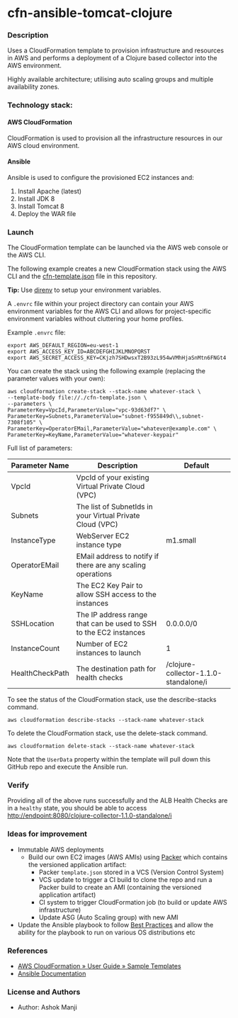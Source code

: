 # cfn-ansible-tomcat-clojure

### Description

Uses a CloudFormation template to provision infrastructure and resources in AWS and performs a deployment of a Clojure based collector into the AWS environment.

Highly available architecture; utilising auto scaling groups and multiple availability zones.

### Technology stack:

#### AWS CloudFormation

CloudFormation is used to provision all the infrastructure resources in our AWS cloud environment.

#### Ansible

Ansible is used to configure the provisioned EC2 instances and:
1. Install Apache (latest)
2. Install JDK 8
3. Install Tomcat 8
4. Deploy the WAR file

### Launch

The CloudFormation template can be launched via the AWS web console or the AWS CLI.

The following example creates a new CloudFormation stack using the AWS CLI and the [cfn-template.json](cfn-template.json) file in this repository.

**Tip:** Use [direnv](https://direnv.net/) to setup your environment variables.

A `.envrc` file within your project directory can contain your AWS environment variables for the AWS CLI and allows for project-specific environment variables without cluttering your home profiles.

Example `.envrc` file:
```
export AWS_DEFAULT_REGION=eu-west-1
export AWS_ACCESS_KEY_ID=ABCDEFGHIJKLMNOPQRST
export AWS_SECRET_ACCESS_KEY=CKjzh7SHDwsxT2B93zL954wVMhHjaSnMtn6FNGt4
```

You can create the stack using the following example (replacing the parameter values with your own):

```
aws cloudformation create-stack --stack-name whatever-stack \
--template-body file://./cfn-template.json \
--parameters \
ParameterKey=VpcId,ParameterValue="vpc-93d63df7" \
ParameterKey=Subnets,ParameterValue="subnet-f955849d\\,subnet-7308f105" \
ParameterKey=OperatorEMail,ParameterValue="whatever@example.com" \
ParameterKey=KeyName,ParameterValue="whatever-keypair"
```

Full list of parameters:

| Parameter Name  | Description                                                       | Default                               |
| --------------- | ----------------------------------------------------------------- | ------------------------------------- |
| VpcId           | VpcId of your existing Virtual Private Cloud (VPC)                |                                       |
| Subnets         | The list of SubnetIds in your Virtual Private Cloud (VPC)         |                                       |
| InstanceType    | WebServer EC2 instance type                                       | m1.small                              |
| OperatorEMail   | EMail address to notify if there are any scaling operations       |                                       |
| KeyName         | The EC2 Key Pair to allow SSH access to the instances             |                                       |
| SSHLocation     | The IP address range that can be used to SSH to the EC2 instances | 0.0.0.0/0                             |
| InstanceCount   | Number of EC2 instances to launch                                 | 1                                     |
| HealthCheckPath | The destination path for health checks                            | /clojure-collector-1.1.0-standalone/i |

To see the status of the CloudFormation stack, use the describe-stacks command.

```
aws cloudformation describe-stacks --stack-name whatever-stack
```
To delete the CloudFormation stack, use the delete-stack command.
```
aws cloudformation delete-stack --stack-name whatever-stack
```

Note that the `UserData` property within the template will pull down this GitHub repo and execute the Ansible run.

### Verify
Providing all of the above runs successfully and the ALB Health Checks are in a `healthy` state, you should be able to access [http://endpoint:8080/clojure-collector-1.1.0-standalone/i](http://endpoint:8080/clojure-collector-1.1.0-standalone/i)

### Ideas for improvement

* Immutable AWS deployments
  * Build our own EC2 images (AWS AMIs) using [Packer](https://www.packer.io/) which contains the versioned application artifact:
    * Packer `template.json` stored in a VCS (Version Control System)
    * VCS update to trigger a CI build to clone the repo and run a Packer build to create an AMI (containing the versioned application artifact)
    * CI system to trigger CloudFormation job (to build or update AWS infrastructure)
    * Update ASG (Auto Scaling group) with new AMI
 * Update the Ansible playbook to follow [Best Practices](https://docs.ansible.com/ansible/2.5/user_guide/playbooks_best_practices.html) and allow the ability for the playbook to run on various OS distributions etc 

### References

* [AWS CloudFormation » User Guide » Sample Templates](https://docs.aws.amazon.com/AWSCloudFormation/latest/UserGuide/cfn-sample-templates.html)
* [Ansible Documentation](https://docs.ansible.com/)

### License and Authors

* Author: Ashok Manji
